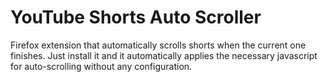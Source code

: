 # YouTube Shorts Auto Scroller
Firefox extension that automatically scrolls shorts when the current one finishes.
Just install it and it automatically applies the necessary javascript for auto-scrolling without any configuration.
